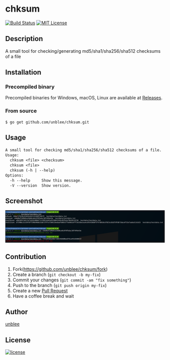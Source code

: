 # chksum

[![Build Status](https://img.shields.io/travis-ci/unblee/chksum.svg?style=flat-square)][travis]
[![MIT License](http://img.shields.io/badge/license-MIT-blue.svg?style=flat-square)][license]

[travis]: https://travis-ci.org/unblee/chksum
[license]: https://github.com/unblee/chksum/blob/master/LICENSE

## Description

A small tool for checking/generating md5/sha1/sha256/sha512 checksums of a file

## Installation

### Precompiled binary

Precompiled binaries for Windows, macOS, Linux are available at [Releases](https://github.com/unblee/chksum/releases).

### From source

```console
$ go get github.com/unblee/chksum.git
```

## Usage

```
A small tool for checking md5/sha1/sha256/sha512 checksums of a file.
Usage:
  chksum <file> <checksum>
  chksum <file>
  chksum (-h | --help)
Options:
  -h --help     Show this message.
  -V --version  Show version.
```

## Screenshot

![screenshot](assets/screenshot.png)

## Contribution

1.  Fork(https://github.com/unblee/chksum/fork)
2.  Create a branch (`git checkout -b my-fix`)
3.  Commit your changes (`git commit -am "fix something"`)
4.  Push to the branch (`git push origin my-fix`)
5.  Create a new [Pull Request](https://github.com/unblee/chksum/pulls)
6.  Have a coffee break and wait

## Author

[unblee](https://github.com/unblee)

## License

[![license](https://img.shields.io/badge/license-MIT-blue.svg?style=flat-square)](https://github.com/unblee/chksum/blob/master/LICENSE)
